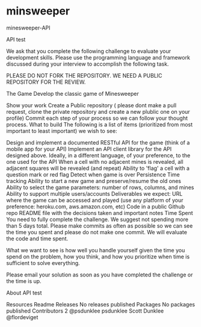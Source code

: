 # minsweeper
minesweeper-API

API test

We ask that you complete the following challenge to evaluate your development skills. Please use the programming language and framework discussed during your interview to accomplish the following task.

PLEASE DO NOT FORK THE REPOSITORY. WE NEED A PUBLIC REPOSITORY FOR THE REVIEW.

The Game
Develop the classic game of Minesweeper

Show your work
Create a Public repository ( please dont make a pull request, clone the private repository and create a new plublic one on your profile)
Commit each step of your process so we can follow your thought process.
What to build
The following is a list of items (prioritized from most important to least important) we wish to see:

Design and implement a documented RESTful API for the game (think of a mobile app for your API)
Implement an API client library for the API designed above. Ideally, in a different language, of your preference, to the one used for the API
When a cell with no adjacent mines is revealed, all adjacent squares will be revealed (and repeat)
Ability to 'flag' a cell with a question mark or red flag
Detect when game is over
Persistence
Time tracking
Ability to start a new game and preserve/resume the old ones
Ability to select the game parameters: number of rows, columns, and mines
Ability to support multiple users/accounts
Deliverables we expect:
URL where the game can be accessed and played (use any platform of your preference: heroku.com, aws.amazon.com, etc)
Code in a public Github repo
README file with the decisions taken and important notes
Time Spent
You need to fully complete the challenge. We suggest not spending more than 5 days total. Please make commits as often as possible so we can see the time you spent and please do not make one commit. We will evaluate the code and time spent.

What we want to see is how well you handle yourself given the time you spend on the problem, how you think, and how you prioritize when time is sufficient to solve everything.

Please email your solution as soon as you have completed the challenge or the time is up.

About
API test

Resources
 Readme
Releases
No releases published
Packages
No packages published
Contributors 2
@psdunklee
psdunklee Scott Dunklee
@flordeviget
